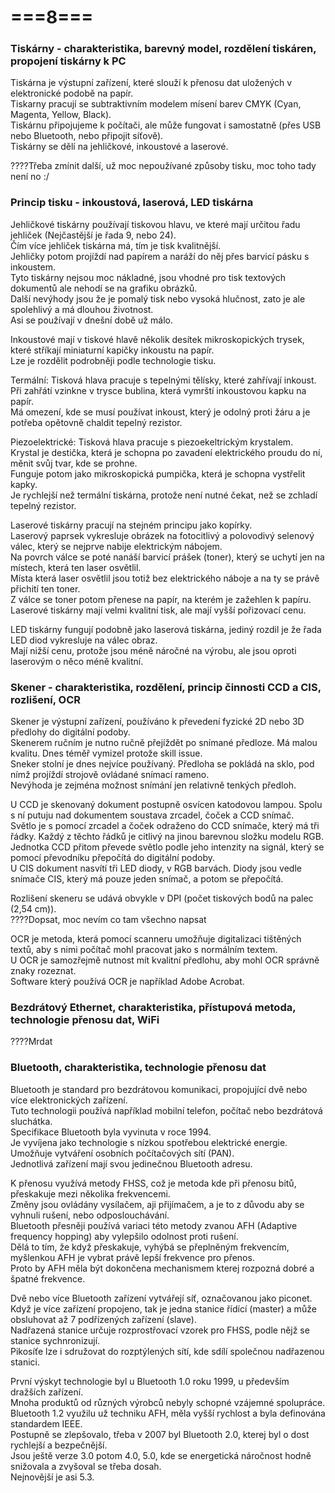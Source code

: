 # ===8===
### Tiskárny - charakteristika, barevný model, rozdělení tiskáren, propojení tiskárny k PC
Tiskárna je výstupní zařízení, které slouží k přenosu dat uložených v elektronické podobě na papír.\
Tiskarny pracují se subtraktivním modelem mísení barev CMYK (Cyan, Magenta, Yellow, Black).\
Tiskárnu připojujeme k počítači, ale může fungovat i samostatně (přes USB nebo Bluetooth, nebo připojit síťově).\
Tiskárny se dělí na jehličkové, inkoustové a laserové.

????Třeba zmínit další, už moc nepoužívané způsoby tisku, moc toho tady není no :/
### Princip tisku - inkoustová, laserová, LED tiskárna
Jehličkové tiskárny používají tiskovou hlavu, ve které mají určitou řadu jehliček (Nejčastější je řada 9, nebo 24).\
Čím více jehliček tiskárna má, tím je tisk kvalitnější.\
Jehličky potom projíždí nad papírem a naráží do něj přes barvicí pásku s inkoustem.\
Tyto tiskárny nejsou moc nákladné, jsou vhodné pro tisk textových dokumentů ale nehodí se na grafiku obrázků.\
Další nevýhody jsou že je pomalý tisk nebo vysoká hlučnost, zato je ale spolehlivý a má dlouhou životnost.\
Asi se používají v dnešní době už málo.

Inkoustové mají v tiskové hlavě několik desítek mikroskopických trysek, které stříkají miniaturní kapičky inkoustu na papír.\
Lze je rozdělit podrobněji podle technologie tisku.

Termální: Tisková hlava pracuje s tepelnými tělísky, které zahřívají inkoust.\
Při zahřátí vzinkne v trysce bublina, která vymrští inkoustovou kapku na papír.\
Má omezení, kde se musí používat inkoust, který je odolný proti žáru a je potřeba opětovně chaldit tepelný rezistor.

Piezoelektrické: Tisková hlava pracuje s piezoekeltrickým krystalem.\
Krystal je destička, která je schopna po zavadení elektrického proudu do ní, měnit svůj tvar, kde se prohne.\
Funguje potom jako mikroskopická pumpička, která je schopna vystřelit kapky.\
Je rychlejší než termální tiskárna, protože není nutné čekat, než se zchladí tepelný rezistor.

Laserové tiskárny pracují na stejném principu jako kopírky.\
Laserový paprsek vykresluje obrázek na fotocitlivý a polovodivý selenový válec, který se nejprve nabije elektrickým nábojem.\
Na povrch válce se poté nanáší barvicí prášek (toner), který se uchytí jen na místech, která ten laser osvětlil.\
Místa která laser osvětlil jsou totiž bez elektrického náboje a na ty se právě přichití ten toner.\
Z válce se toner potom přenese na papír, na kterém je zažehlen k papíru.\
Laserové tiskárny mají velmi kvalitní tisk, ale mají vyšší pořizovací cenu.

LED tiskárny fungují podobně jako laserová tiskárna, jediný rozdil je že řada LED diod vykresluje na válec obraz.\
Mají nižší cenu, protože jsou méně náročné na výrobu, ale jsou oproti laserovým o něco méně kvalitní.

### Skener - charakteristika, rozdělení, princip činnosti CCD a CIS, rozlišení, OCR
Skener je výstupní zařízení, používáno k převedení fyzické 2D nebo 3D předlohy do digitální podoby.\
Skenerem ručním je nutno ručně přejíždět po snímané předloze. Má malou kvalitu. Dnes téměř vymizel protože skill issue.\
Sneker stolní je dnes nejvíce používaný. Předloha se pokládá na sklo, pod nímž projíždí strojově ovládané snímací rameno.\
Nevýhoda je zejména možnost snímání jen relativně tenkých předloh.

U CCD je skenovaný dokument postupně osvícen katodovou lampou. Spolu s ní putuju nad dokumentem soustava zrcadel, čoček a CCD snímač.\
Světlo je s pomocí zrcadel a čoček odraženo do CCD snímače, který má tři řádky. Každý z těchto řádků je citlivý na jinou barevnou složku modelu RGB.\
Jednotka CCD přitom převede světlo podle jeho intenzity na signál, který se pomocí převodníku přepočítá do digitální podoby.\
U CIS dokument nasvítí tři LED diody, v RGB barvách. Diody jsou vedle snímače CIS, který má pouze jeden snímač, a potom se přepočítá.

Rozlišení skeneru se udává obvykle v DPI (počet tiskových bodů na palec (2,54 cm)).\
????Dopsat, moc nevím co tam všechno napsat

OCR je metoda, která pomocí scanneru umožňuje digitalizaci tištěných textů, aby s nimi počítač mohl pracovat jako s normálním textem.\
U OCR je samozřejmě nutnost mít kvalitní předlohu, aby mohl OCR správně znaky rozeznat.\
Software který používá OCR je například Adobe Acrobat.

### Bezdrátový Ethernet, charakteristika, přístupová metoda, technologie přenosu dat, WiFi
????Mrdat

### Bluetooth, charakteristika, technologie přenosu dat
Bluetooth je standard pro bezdrátovou komunikaci, propojující dvě nebo více elektronických zařízení.\
Tuto technologii používá například mobilní telefon, počítač nebo bezdrátová sluchátka.\
Specifikace Bluetooth byla vyvinuta v roce 1994.\
Je vyvíjena jako technologie s nízkou spotřebou elektrické energie.\
Umožňuje vytváření osobních počítačových sítí (PAN).\
Jednotlivá zařízení mají svou jedinečnou Bluetooth adresu.

K přenosu využívá metody FHSS, což je metoda kde při přenosu bitů, přeskakuje mezi několika frekvencemi.\
Změny jsou ovládány vysílačem, aji přijímačem, a je to z důvodu aby se vyhnuli rušení, nebo odposlouchávání.\
Bluetooth přesněji používá variaci této metody zvanou AFH (Adaptive frequency hopping) aby vylepšilo odolnost proti rušení.\
Dělá to tím, že když přeskakuje, vyhýbá se přeplněným frekvencím, myšlenkou AFH je vybrat právě lepší frekvence pro přenos.\
Proto by AFH měla být dokončena mechanismem kterej rozpozná dobré a špatné frekvence.

Dvě nebo více Bluetooth zařízení vytvářejí síť, označovanou jako piconet.\
Když je více zařízení propojeno, tak je jedna stanice řídící (master) a může obsluhovat až 7 podřízených zařízení (slave).\
Nadřazená stanice určuje rozprostřovací vzorek pro FHSS, podle nějž se stanice sychnronizují.\
Pikosíťe lze i sdružovat do rozptýlených sítí, kde sdílí společnou nadřazenou stanici.

První výskyt technologie byl u Bluetooth 1.0 roku 1999, u především dražších zařízení.\
Mnoha produktů od různých výrobců nebyly schopné vzájemné spolupráce.\
Bluetooth 1.2 využilu už techniku AFH, měla vyšší rychlost a byla definována standardem IEEE.\
Postupně se zlepšovalo, třeba v 2007 byl Bluetooth 2.0, kterej byl o dost rychlejší a bezpečnější.\
Jsou ještě verze 3.0 potom 4.0, 5.0, kde se energetická náročnost hodně snižovala a zvyšoval se třeba dosah.\
Nejnovější je asi 5.3.
